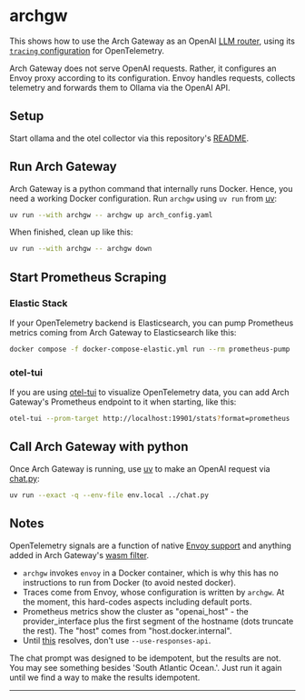 # archgw

This shows how to use the Arch Gateway as an OpenAI [LLM router][docs], using
its [`tracing` configuration][config] for OpenTelemetry.

Arch Gateway does not serve OpenAI requests. Rather, it configures an Envoy
proxy according to its configuration. Envoy handles requests, collects
telemetry and forwards them to Ollama via the OpenAI API.

## Setup

Start ollama and the otel collector via this repository's [README](../../README.md).

## Run Arch Gateway

Arch Gateway is a python command that internally runs Docker. Hence, you need a
working Docker configuration. Run `archgw` using `uv run` from [uv][uv]:

```bash
uv run --with archgw -- archgw up arch_config.yaml
```

When finished, clean up like this:

```bash
uv run --with archgw -- archgw down
```

## Start Prometheus Scraping

### Elastic Stack

If your OpenTelemetry backend is Elasticsearch, you can pump Prometheus metrics
coming from Arch Gateway to Elasticsearch like this:

```bash
docker compose -f docker-compose-elastic.yml run --rm prometheus-pump
```

### otel-tui

If you are using [otel-tui][otel-tui] to visualize OpenTelemetry data, you can
add Arch Gateway's Prometheus endpoint to it when starting, like this:

```bash
otel-tui --prom-target http://localhost:19901/stats?format=prometheus
```

## Call Arch Gateway with python

Once Arch Gateway is running, use [uv][uv] to make an OpenAI request via
[chat.py](../chat.py):

```bash
uv run --exact -q --env-file env.local ../chat.py
```

## Notes

OpenTelemetry signals are a function of native [Envoy support][envoy-otel]
and anything added in Arch Gateway's [wasm filter][archgw-wasm].

* `archgw` invokes `envoy` in a Docker container, which is why this has no
  instructions to run from Docker (to avoid nested docker).
* Traces come from Envoy, whose configuration is written by `archgw`. At the
  moment, this hard-codes aspects including default ports.
* Prometheus metrics show the cluster as "openai_host" - the provider_interface
  plus the first segment of the hostname (dots truncate the rest). The "host"
  comes from "host.docker.internal".
* Until [this][openai-responses] resolves, don't use `--use-responses-api`.

The chat prompt was designed to be idempotent, but the results are not. You may
see something besides 'South Atlantic Ocean.'.
Just run it again until we find a way to make the results idempotent.

---
[docs]: https://github.com/katanemo/archgw?tab=readme-ov-file#use-arch-gateway-as-llm-router
[config]: https://docs.archgw.com/guides/observability/tracing.html
[envoy-otel]: https://www.envoyproxy.io/docs/envoy/latest/api-v3/config/trace/v3/opentelemetry.proto#extension-envoy-tracers-opentelemetry
[archgw-wasm]: https://github.com/katanemo/archgw/blob/main/arch/README.md
[uv]: https://docs.astral.sh/uv/getting-started/installation/
[openai-responses]: https://github.com/katanemo/archgw/issues/476
[otel-tui]: https://github.com/ymtdzzz/otel-tui
